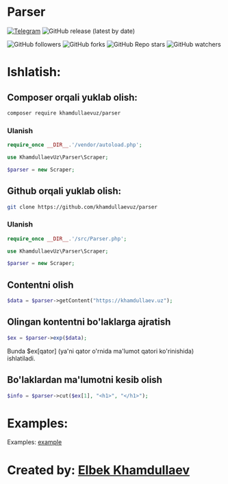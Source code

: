 # Parser

[![Telegram](https://img.shields.io/badge/Telegram-blue.svg?logo=telegram)](https://t.me/khamdullaevuz)
![GitHub release (latest by date)](https://img.shields.io/github/v/release/khamdullaevuz/parser)

![GitHub followers](https://img.shields.io/github/followers/khamdullaevuz?style=flat)
![GitHub forks](https://img.shields.io/github/forks/khamdullaevuz/parser?style=flat)
![GitHub Repo stars](https://img.shields.io/github/stars/khamdullaevuz/parser?style=flat)
![GitHub watchers](https://img.shields.io/github/watchers/khamdullaevuz/parser?style=flat)

# Ishlatish:

## Composer orqali yuklab olish:
```bash
composer require khamdullaevuz/parser
```

### Ulanish
```php
require_once __DIR__.'/vendor/autoload.php';

use KhamdullaevUz\Parser\Scraper;

$parser = new Scraper;
```

## Github orqali yuklab olish:
```bash
git clone https://github.com/khamdullaevuz/parser
```

### Ulanish
```php
require_once __DIR__.'/src/Parser.php';

use KhamdullaevUz\Parser\Scraper;

$parser = new Scraper;
```

## Contentni olish
```php
$data = $parser->getContent("https://khamdullaev.uz");
```

## Olingan kontentni bo'laklarga ajratish
```php
$ex = $parser->exp($data);
```

Bunda $ex[qator] \(ya'ni qator o'rnida ma'lumot qatori ko'rinishida\) ishlatiladi.

## Bo'laklardan ma'lumotni kesib olish
```php
$info = $parser->cut($ex[1], "<h1>", "</h1>");
```

# Examples:

Examples: [example](/examples/example.php)

# Created by: [Elbek Khamdullaev](https://khamdullaev.uz)

